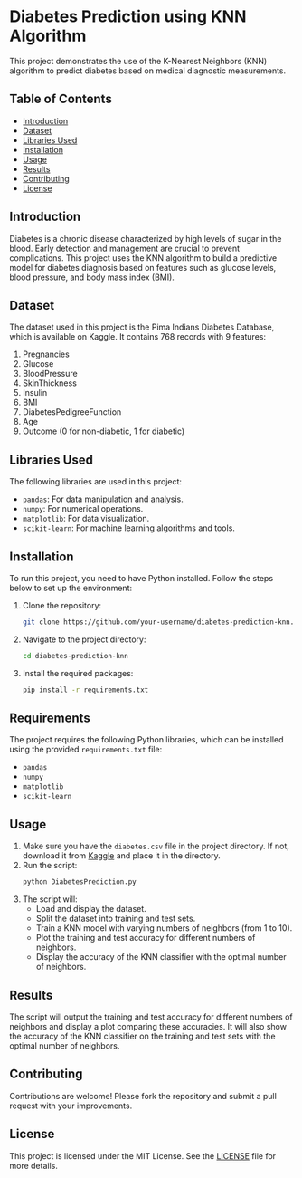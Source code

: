 # Diabetes Prediction using KNN Algorithm

This project demonstrates the use of the K-Nearest Neighbors (KNN) algorithm to predict diabetes based on medical diagnostic measurements.

## Table of Contents

- [Introduction](#introduction)
- [Dataset](#dataset)
- [Libraries Used](#libraries-used)
- [Installation](#installation)
- [Usage](#usage)
- [Results](#results)
- [Contributing](#contributing)
- [License](#license)

## Introduction

Diabetes is a chronic disease characterized by high levels of sugar in the blood. Early detection and management are crucial to prevent complications. This project uses the KNN algorithm to build a predictive model for diabetes diagnosis based on features such as glucose levels, blood pressure, and body mass index (BMI).

## Dataset

The dataset used in this project is the Pima Indians Diabetes Database, which is available on Kaggle. It contains 768 records with 9 features:

1. Pregnancies
2. Glucose
3. BloodPressure
4. SkinThickness
5. Insulin
6. BMI
7. DiabetesPedigreeFunction
8. Age
9. Outcome (0 for non-diabetic, 1 for diabetic)

## Libraries Used

The following libraries are used in this project:

- `pandas`: For data manipulation and analysis.
- `numpy`: For numerical operations.
- `matplotlib`: For data visualization.
- `scikit-learn`: For machine learning algorithms and tools.

## Installation

To run this project, you need to have Python installed. Follow the steps below to set up the environment:

1. Clone the repository:
    ```bash
    git clone https://github.com/your-username/diabetes-prediction-knn.git
    ```
2. Navigate to the project directory:
    ```bash
    cd diabetes-prediction-knn
    ```
3. Install the required packages:
    ```bash
    pip install -r requirements.txt
    ```

## Requirements

The project requires the following Python libraries, which can be installed using the provided `requirements.txt` file:

- `pandas`
- `numpy`
- `matplotlib`
- `scikit-learn`

## Usage

1. Make sure you have the `diabetes.csv` file in the project directory. If not, download it from [Kaggle](https://www.kaggle.com/uciml/pima-indians-diabetes-database) and place it in the directory.
2. Run the script:
    ```bash
    python DiabetesPrediction.py
    ```
3. The script will:
    - Load and display the dataset.
    - Split the dataset into training and test sets.
    - Train a KNN model with varying numbers of neighbors (from 1 to 10).
    - Plot the training and test accuracy for different numbers of neighbors.
    - Display the accuracy of the KNN classifier with the optimal number of neighbors.

## Results

The script will output the training and test accuracy for different numbers of neighbors and display a plot comparing these accuracies. It will also show the accuracy of the KNN classifier on the training and test sets with the optimal number of neighbors.

## Contributing

Contributions are welcome! Please fork the repository and submit a pull request with your improvements.

## License

This project is licensed under the MIT License. See the [LICENSE](LICENSE) file for more details.
